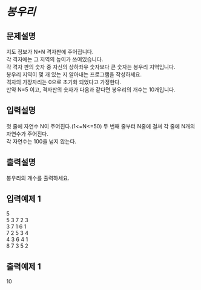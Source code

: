 # _봉우리_
## 문제설명
지도 정보가 N*N 격자판에 주어집니다.  
 각 격자에는 그 지역의 높이가 쓰여있습니다.  
  각 격자
판의 숫자 중 자신의 상하좌우 숫자보다 큰 숫자는 봉우리 지역입니다.  
 봉우리 지역이 몇 개 
있는 지 알아내는 프로그램을 작성하세요.  
격자의 가장자리는 0으로 초기화 되었다고 가정한다.  
만약 N=5 이고, 격자판의 숫자가 다음과 같다면 봉우리의 개수는 10개입니다.

## 입력설명
첫 줄에 자연수 N이 주어진다.(1<=N<=50)
두 번째 줄부터 N줄에 걸쳐 각 줄에 N개의 자연수가 주어진다.   
 각 자연수는 100을 넘지 않는다.
## 출력설명
봉우리의 개수를 출력하세요.
## 입력예제 1
5  
5 3 7 2 3  
3 7 1 6 1  
7 2 5 3 4  
4 3 6 4 1  
8 7 3 5 2  
## 출력예제 1
10
